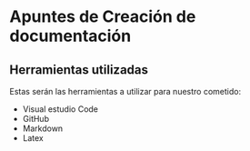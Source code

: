 # Apuntes de Creación de documentación
## Herramientas utilizadas

Estas serán las herramientas a utilizar para nuestro cometido:
- Visual estudio Code
- GitHub
- Markdown
- Latex
